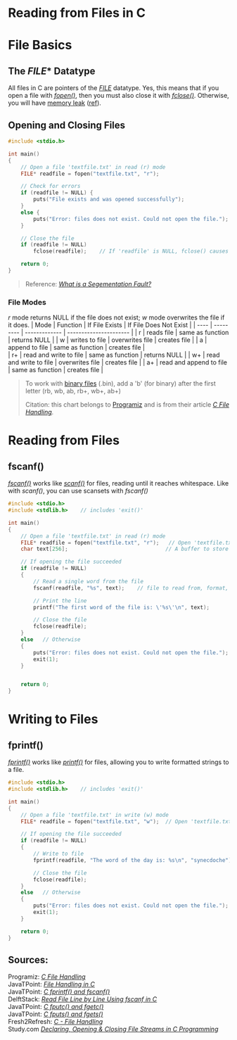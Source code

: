 # Reading from Files in C

# File Basics

## The _FILE_* Datatype
All files in C are pointers of the [_FILE_](https://www.geeksforgeeks.org/data-type-file-c/#:~:text=A%20FILE%20is%20a%20type,although%20it%20is%20system%20specific.) datatype.
Yes, this means that if you open a file with [_fopen()_](https://www.geeksforgeeks.org/c-fopen-function-with-examples/), then you must also close it with [_fclose()_](https://www.tutorialspoint.com/c_standard_library/c_function_fclose.htm).
Otherwise, you will have [memory leak](https://www.geeksforgeeks.org/what-is-memory-leak-how-can-we-avoid/) ([ref](https://stackoverflow.com/questions/21499080/memory-allocation-when-fopen-is-called-is-not-clear)).

## Opening and Closing Files
```C
#include <stdio.h>

int main()
{
    // Open a file 'textfile.txt' in read (r) mode
    FILE* readfile = fopen("textfile.txt", "r"); 

    // Check for errors
    if (readfile != NULL) {
        puts("File exists and was opened successfully");
    }
    else {
        puts("Error: files does not exist. Could not open the file.");
    }

    // Close the file
    if (readfile != NULL)
        fclose(readfile);    // If 'readfile' is NULL, fclose() causes a segmentation fault

    return 0;
}
```
> Reference: [_What is a Segementation Fault?_](https://www.geeksforgeeks.org/core-dump-segmentation-fault-c-cpp/#:~:text=Core%20Dump%2FSegmentation%20fault%20is,an%20error%20indicating%20memory%20corruption.) <br />

### File Modes
_r_ mode returns NULL if the file does not exist; _w_ mode overwrites the file if it does.
| Mode | Function | If File Exists | If File Does Not Exist |
| ---- | --------- | ------------- | ---------------------- |
| r | reads file | same as function | returns NULL |
| w | writes to file | overwrites file | creates file | 
| a | append to file | same as function | creates file |  
| r+ | read and write to file | same as function | returns NULL | 
| w+ | read and write to file | overwrites file | creates file | 
| a+ | read and append to file | same as function | creates file | 
> To work with [binary files](https://en.wikipedia.org/wiki/Binary_file) (.bin), add a 'b' (for binary) after the first letter (rb, wb, ab, rb+, wb+, ab+) <br />
>
> Citation: this chart belongs to [Programiz](https://www.programiz.com/) and is from their article [_C File Handling_](https://www.programiz.com/c-programming/c-file-input-output).

# Reading from Files

## fscanf()
[_fscanf()_](https://www.javatpoint.com/fprintf-fscanf-in-c) works like [_scanf()_](https://github.com/EthanC2/Notes-and-Writeups/blob/main/C/Input%20and%20Output/Input.md#scanf) for files, reading until it reaches whitespace. Like with _scanf()_, you can use scansets with _fscanf()_

```C
#include <stdio.h>
#include <stdlib.h>    // includes 'exit()'

int main()
{
    // Open a file 'textfile.txt' in read (r) mode
    FILE* readfile = fopen("textfile.txt", "r");   // Open 'textfile.txt' in 'r' (read) mode
    char text[256];                               // A buffer to store the file

    // If opening the file succeeded
    if (readfile != NULL)
    {
        // Read a single word from the file
        fscanf(readfile, "%s", text);    // file to read from, format, where to store the content

        // Print the line
        printf("The first word of the file is: \'%s\'\n", text);

        // Close the file
        fclose(readfile);
    }
    else   // Otherwise
    {
        puts("Error: files does not exist. Could not open the file.");
        exit(1);
    }


    return 0;
}
```

# Writing to Files

## fprintf()
[_fprintf()_](https://www.geeksforgeeks.org/fprintf-in-c/) works like [_printf()_](https://github.com/EthanC2/Notes-and-Writeups/blob/main/C/Input%20and%20Output/Output.md#printfstr-formatting-variables) for files, allowing you to write formatted strings to a file.
```C
#include <stdio.h>
#include <stdlib.h>    // includes 'exit()'

int main()
{
    // Open a file 'textfile.txt' in write (w) mode
    FILE* readfile = fopen("textfile.txt", "w");  // Open 'textfile.txt' in 'w' (write) mode

    // If opening the file succeeded
    if (readfile != NULL)
    {
        // Write to file
        fprintf(readfile, "The word of the day is: %s\n", "synecdoche");

        // Close the file
        fclose(readfile);
    }
    else   // Otherwise
    {
        puts("Error: files does not exist. Could not open the file.");
        exit(1);
    }

    return 0;
}
```

## Sources: 
Programiz: [_C File Handling_](https://www.programiz.com/c-programming/c-file-input-output) <br />
JavaTPoint: [_File Handling in C_](https://www.javatpoint.com/file-handling-in-c) <br />
JavaTPoint: [_C fprintf() and fscanf()_](https://www.javatpoint.com/fprintf-fscanf-in-c) <br />
DelftStack: [_Read File Line by Line Using fscanf in C_](https://www.delftstack.com/howto/c/fscanf-line-by-line-in-c/) <br />
JavaTPoint: [_C fputc() and fgetc()_](https://www.javatpoint.com/fputc-fgetc-in-c) <br />
JavaTPoint: [_C fputs() and fgets()_](https://www.javatpoint.com/fputs-fgets-in-c) <br />
Fresh2Refresh: [_C - File Handling_](https://fresh2refresh.com/c-programming/c-file-handling/) <br />
Study.com [_Declaring, Opening & Closing File Streams in C Programming_](https://study.com/academy/lesson/declaring-opening-closing-file-streams-in-c-programming.html) <br />

